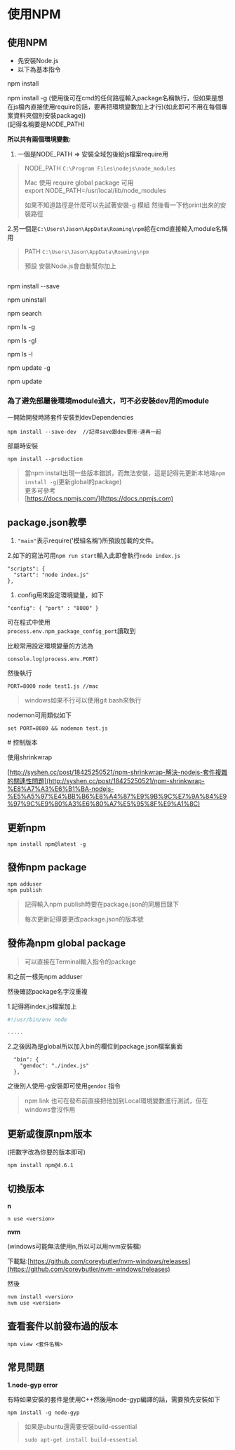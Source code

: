 # 使用NPM



## 使用NPM

* 先安裝Node.js
* 以下為基本指令

npm install

npm install -g (使用後可在cmd的任何路徑輸入package名稱執行，但如果是想在js檔內直接使用require的話，要再把環境變數加上才行)(如此即可不用在每個專案資料夾個別安裝package))\
(記得名稱要是NODE\_PATH)

**所以共有兩個環境變數:**

1. 一個是NODE\_PATH => 安裝全域包後給js檔案require用

> NODE\_PATH `C:\Program Files\nodejs\node_modules`
>
> Mac 使用 require global package 可用\
> export NODE\_PATH=/usr/local/lib/node\_modules
>
> 如果不知道路徑是什麼可以先試著安裝-g 模組 然後看一下他print出來的安裝路徑
>
>

2.另一個是`C:\Users\Jason\AppData\Roaming\npm`給在cmd直接輸入module名稱用

> PATH `C:\Users\Jason\AppData\Roaming\npm`
>
> 預設 安裝Node.js會自動幫你加上

```
```

npm install --save

npm uninstall

npm search

npm ls -g

npm ls -gl

npm ls -l

npm update -g

npm update

### 為了避免部屬後環境module過大，可不必安裝dev用的module

一開始開發時將套件安裝到devDependencies

```
npm install --save-dev  //記得save跟dev要用-連再一起
```

部屬時安裝

```
npm install --production
```

> 當npm install出現一些版本錯誤，而無法安裝，這是記得先更新本地端`npm install -g`(更新global的package)\
> 更多可參考\
> [https://docs.npmjs.com/](https://docs.npmjs.com)

## package.json教學

1. `"main"`表示require('模組名稱')所預設加載的文件。

2.如下的寫法可用`npm run start`輸入此即會執行`node index.js`

```
"scripts": {
  "start": "node index.js"
},
```

1. config用來設定環境變量，如下

```
"config": { "port" : "8080" }
```

可在程式中使用\
`process.env.npm_package_config_port`讀取到

比較常用設定環境變量的方法為

```
console.log(process.env.PORT)
```

然後執行

```
PORT=8000 node test1.js //mac
```

> windows如果不行可以使用git bash來執行

nodemon可用類似如下

```
set PORT=8080 && nodemon test.js
```

\# 控制版本

使用shrinkwrap

[http://syshen.cc/post/18425250521/npm-shrinkwrap-解決-nodejs-套件複雜的關連性問題](http://syshen.cc/post/18425250521/npm-shrinkwrap-%E8%A7%A3%E6%B1%BA-nodejs-%E5%A5%97%E4%BB%B6%E8%A4%87%E9%9B%9C%E7%9A%84%E9%97%9C%E9%80%A3%E6%80%A7%E5%95%8F%E9%A1%8C)

## 更新npm

```
npm install npm@latest -g
```

## 發佈npm package

```
npm adduser
npm publish
```

> 記得輸入npm publish時要在package.json的同層目錄下
>
> 每次更新記得要更改package.json的版本號

## 發佈為npm global package

> 可以直接在Terminal輸入指令的package

和之前一樣先npm adduser

然後確認package名字沒重複

1.記得將index.js檔案加上

```javascript
#!/usr/bin/env node

.....
```

2.之後因為是global所以加入bin的欄位到package.json檔案裏面

```
  "bin": {
    "gendoc": "./index.js"
  },
```

之後別人使用-g安裝即可使用`gendoc` 指令

> npm link 也可在發布前直接把他加到Local環境變數進行測試，但在windows會沒作用

## 更新或復原npm版本

(把數字改為你要的版本即可)

```
npm install npm@4.6.1
```

## 切換版本

**n**

```
n use <version>
```

**nvm**

(windows可能無法使用n,所以可以用nvm安裝檔)

下載點:[https://github.com/coreybutler/nvm-windows/releases](https://github.com/coreybutler/nvm-windows/releases)

然後

```
nvm install <version>
nvm use <version>
```

## 查看套件以前發布過的版本

```
npm view <套件名稱>
```

## 常見問題

**1.node-gyp error**

有時如果安裝的套件是使用C++然後用node-gyp編譯的話，需要預先安裝如下

```
npm install -g node-gyp
```

> 如果是ubuntu還需要安裝build-essential
>
> ```
> sudo apt-get install build-essential
> ```
